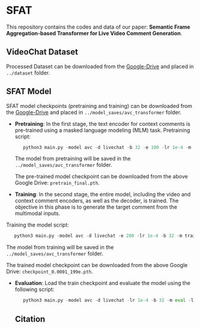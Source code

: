 # SFAT
This repository contains the codes and data of our paper: **Semantic Frame Aggregation-based Transformer for Live Video Comment Generation**.

## VideoChat Dataset
Processed Dataset can be downloaded from the [Google-Drive](https://drive.google.com/drive/folders/1CJHMAt-_uSTOydhYLrH-I0NuaW0vf2KV?usp=sharing) and placed in `../dataset` folder.

## SFAT Model
SFAT model checkpoints (pretraining and training) can be downloaded from the [Google-Drive](https://drive.google.com/drive/folders/1MSe3_0LYnE_-XVBmke87uiQVhEtJvx_J?usp=sharing) and placed in `../model_saves/avc_transformer` folder.

- **Pretraining**: In the first stage, the text encoder for context comments is pre-trained using a masked language modeling (MLM) task. Pretraining script:
  ```python
     python3 main.py -model avc -d livechat -b 32 -e 100 -lr 1e-4 -m pretrain
  ```
  The model from pretraining will be saved in the `../model_saves/avc_transformer` folder.
  
  The pre-trained model checkpoint can be downloaded from the above Google Drive: `pretrain_final.pth`.
- **Training**: In the second stage, the entire model, including the video and context comment encoders, as well as the decoder, is trained. The objective in this phase is to generate the target comment from the multimodal inputs.

Training the model script: 
  ```python
     python3 main.py -model avc -d livechat -e 200 -lr 1e-4 -b 32 -m train -l pretrain_final.pth
  ```
  The model from training will be saved in the `../model_saves/avc_transformer` folder.
  
  The trained model checkpoint can be downloaded from the above Google Drive: `checkpoint_0.0001_199e.pth`.
  
- **Evaluation**: Load the train checkpoint and evaluate the model using the following script:
  ```python
     python3 main.py -model avc -d livechat -lr 1e-4 -b 32 -m eval -l checkpoint_0.0001_199e.pth
  ```
  ## Citation
